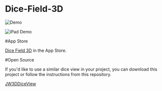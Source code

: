# Dice-Field-3D

![Demo](https://cloud.githubusercontent.com/assets/8235878/8893213/9b991162-33ba-11e5-8dcb-75d645bb5ee6.gif)

![iPad Demo](https://cloud.githubusercontent.com/assets/8235878/8893549/a887f4f4-33c6-11e5-82f8-eed375c2e0ad.gif)

#App Store

[Dice Field 3D](https://itunes.apple.com/us/app/dice-field-3d/id946490633?mt=8) in the App Store.

#Open Source

If you'd like to use a similar dice view in your project, you can download this project or follow the instructions from this repository.

[JW3DDiceView](https://github.com/jackywang135/JW3DDiceView)


